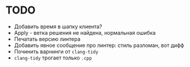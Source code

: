 # TODO

- Добавить время в шапку клиента?
- Apply - ветка решения не найдена, нормальная ошибка
- Печатать версию линтера
- Добавить явное сообщение про линтер: стиль разломан, вот дифф
- Починить варнинги от `clang-tidy`
- `clang-tidy` трогает только `.cpp`
